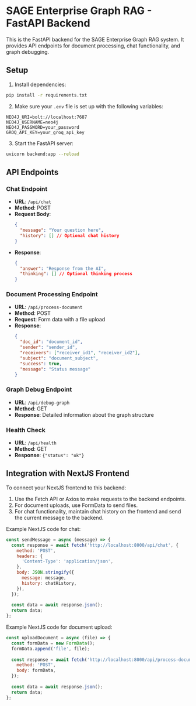 # SAGE Enterprise Graph RAG - FastAPI Backend

This is the FastAPI backend for the SAGE Enterprise Graph RAG system. It provides API endpoints for document processing, chat functionality, and graph debugging.

## Setup

1. Install dependencies:
```bash
pip install -r requirements.txt
```

2. Make sure your `.env` file is set up with the following variables:
```
NEO4J_URI=bolt://localhost:7687
NEO4J_USERNAME=neo4j
NEO4J_PASSWORD=your_password
GROQ_API_KEY=your_groq_api_key
```

3. Start the FastAPI server:
```bash
uvicorn backend:app --reload
```

## API Endpoints

### Chat Endpoint
- **URL**: `/api/chat`
- **Method**: POST
- **Request Body**:
  ```json
  {
    "message": "Your question here",
    "history": [] // Optional chat history
  }
  ```
- **Response**:
  ```json
  {
    "answer": "Response from the AI",
    "thinking": [] // Optional thinking process
  }
  ```

### Document Processing Endpoint
- **URL**: `/api/process-document`
- **Method**: POST
- **Request**: Form data with a file upload
- **Response**:
  ```json
  {
    "doc_id": "document_id",
    "sender": "sender_id",
    "receivers": ["receiver_id1", "receiver_id2"],
    "subject": "document_subject",
    "success": true,
    "message": "Status message"
  }
  ```

### Graph Debug Endpoint
- **URL**: `/api/debug-graph`
- **Method**: GET
- **Response**: Detailed information about the graph structure

### Health Check
- **URL**: `/api/health`
- **Method**: GET
- **Response**: `{"status": "ok"}`

## Integration with NextJS Frontend

To connect your NextJS frontend to this backend:

1. Use the Fetch API or Axios to make requests to the backend endpoints.
2. For document uploads, use FormData to send files.
3. For chat functionality, maintain chat history on the frontend and send the current message to the backend.

Example NextJS code for chat:
```javascript
const sendMessage = async (message) => {
  const response = await fetch('http://localhost:8000/api/chat', {
    method: 'POST',
    headers: {
      'Content-Type': 'application/json',
    },
    body: JSON.stringify({
      message: message,
      history: chatHistory,
    }),
  });
  
  const data = await response.json();
  return data;
};
```

Example NextJS code for document upload:
```javascript
const uploadDocument = async (file) => {
  const formData = new FormData();
  formData.append('file', file);
  
  const response = await fetch('http://localhost:8000/api/process-document', {
    method: 'POST',
    body: formData,
  });
  
  const data = await response.json();
  return data;
};
```
